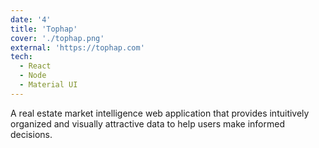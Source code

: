 ```yaml
---
date: '4'
title: 'Tophap'
cover: './tophap.png'
external: 'https://tophap.com'
tech:
  - React
  - Node
  - Material UI
---
```


A real estate market intelligence web application that provides intuitively organized and visually attractive data to help users make informed decisions.
